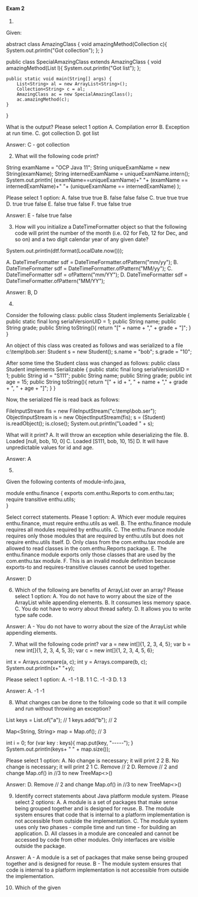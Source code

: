 #### Exam 2

1. 
Given:

abstract class AmazingClass {
    void amazingMethod(Collection c){
        System.out.println("Got collection");
    };
}

public class SpecialAmazingClass extends AmazingClass {
    void amazingMethod(List l){
        System.out.println("Got list");
    };
    
    public static void main(String[] args) {
        List<String> al = new ArrayList<String>();
        Collection<String> c = al;
        AmazingClass ac = new SpecialAmazingClass();
        ac.amazingMethod(c);
    }
}

What is the output?
Please select 1 option
A. Compilation error
B. Exception at run time.
C. got collection
D. got list

Answer: C - got collection

2. What will the following code print?

String examName = "OCP Java 11";
String uniqueExamName = new String(examName);
String internedExamName = uniqueExamName.intern();
System.out.println(
    (examName==uniqueExamName)+" "+
    (examName == internedExamName)+" "+
    (uniqueExamName == internedExamName)
);

Please select 1 option:
A. false true true
B. false false false
C. true true true
D. true true false
E. false true false
F. true false true

Answer: E - false true false

3. How will you initialize a DateTimeFormatter object so that the following
code will print the number of the month (i.e. 02 for Feb, 12 for Dec, and so on)
and a two digit calendar year of any given date?

System.out.println(dtf.format(LocalDate.now()));

A. DateTimeFormatter sdf = DateTimeFormatter.ofPattern("mm/yy");
B. DateTimeFormatter sdf = DateTimeFormatter.ofPattern("MM/yy");
C. DateTimeFormatter sdf = ofPattern("mm/YY");
D. DateTimeFormatter sdf = DateTimeFormatter.ofPattern("MM/YY");
 
Answer: B, D

4. 
Consider the following class:
public class Student implements Serializable {
    public static final long serialVersionUID = 1;
    public String name;
    public String grade;
    public String toString(){ return "[" + name + "," + grade + "]"; }
}

An object of this class was created as follows and was serialized to a file
c:\temp\bob.ser:
    Student s = new Student();
    s.name = "bob";
    s.grade = "10";

After some time the Student class was changed as follows:
public class Student implements Serializable {
    public static final long serialVersionUID = 1;
    public String id = "S111";
    public String name;
    public String grade;
    public int age = 15;
    public String toString(){
        return "[" + id + ", " + name + "," + grade + ", " + age + "]";
    }
}

Now, the serialized file is read back as follows:

FileInputStream fis = new FileInputStream("c:\\temp\\bob.ser");
ObjectInputStream is = new ObjectInputStream(fis);
s = (Student) is.readObject();
is.close();
System.out.println("Loaded " + s);

What will it print?
A. It will throw an exception while deserializing the file.
B. Loaded [null, bob, 10, 0]
C. Loaded [S111, bob, 10, 15]
D. It will have unpredictable values for id and age.

Answer: A

5.
Given the following contents of module-info.java,

module enthu.finance {
    exports com.enthu.Reports to com.enthu.tax;
    require transitive enthu.utils;         
}

Select correct statements.
Please 1 option:
A. Which ever module requires enthu.finance, must require
enthu.utils as well.
B. The enthu.finance module requires all modules required by
enthu.utils.
C. The enthu.finance module requires only those modules that
are required by enthu.utils but does not require enthu.utils itself.
D. Only class from the com.enthu.tax module are allowed to read
classes in the com.enthu.Reports package.
E. The enthu.finance module exports only those classes that are used
by the com.enthu.tax module.
F. This is an invalid module definition because exports-to and requires-transitive
clauses cannot be used together.

Answer: D

6. Which of the following are benefits of ArrayList over an array?
Please select 1 option:
A. You do not have to worry about the size of the ArrayList while appending elements.
B. It consumes less memory space.
C. You do not have to worry about thread safety.
D. It allows you to write type safe code.

Answer: A - You do not have to worry about the size of the ArrayList while appending elements.

7. What will the following code print?
var a = new int[]{1, 2, 3, 4, 5};
var b = new int[]{1, 2, 3, 4, 5, 3};
var c = new int[]{1, 2, 3, 4, 5, 6};

int x = Arrays.compare(a, c);
int y = Arrays.compare(b, c);
System.out.println(x+" "+y);

Please select 1 option:
A. -1 -1
B. 1 1
C. -1 -3
D. 1 3

Answer: A. -1 -1

8. What changes can be done to the following code so that it will compile and run without
throwing an exception?

List<String> keys = List.of("a"); // 1
keys.add("b"); // 2

Map<String, String> map = Map.of(); // 3

int i = 0;
for (var key : keys){
    map.put(key, "-----");
}
System.out.println(keys+ " " + map.size());

Please select 1 option:
A. No change is necessary; it will print 2 2
B. No change is necessary; it will print 2 1
C. Remove // 2
D. Remove // 2 and change Map.of() in //3 to new TreeMap<>()

Answer: D. Remove // 2 and change Map.of() in //3 to new TreeMap<>()

9. Identify correct statements about Java platform module system.
Please select 2 options:
A. A module is a set of packages that make sense being grouped together and is
designed for reuse.
B. The module system ensures that code that is internal to a platform implementation
is not accessible from outside the implementation.
C. The module system uses only two phases - compile time and run time - for
building an application.
D. All classes in a module are concealed and cannot be accessed by code from other
modules. Only interfaces are visible outside the package.

Answer: A - A module is a set of packages that make sense being grouped together
and is designed for reuse.
B - The module system ensures that code is internal to a platform implementation
is not accessible from outside the implementation.

10. Which of the given 